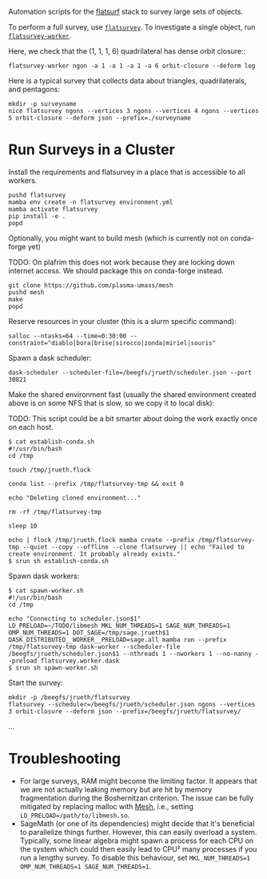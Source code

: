 Automation scripts for the [flatsurf](https://github.com/flatsurf) stack to survey large sets of objects.

To perform a full survey, use [`flatsurvey`](./flatsurvey/survey.py). To investigate a single object, run [`flatsurvey-worker`](./flatsurvey/worker/worker.py).

Here, we check that the (1, 1, 1, 6) quadrilateral has dense orbit closure::

```
flatsurvey-worker ngon -a 1 -a 1 -a 1 -a 6 orbit-closure --deform log
```

Here is a typical survey that collects data about triangles, quadrilaterals, and pentagons:

```
mkdir -p surveyname
nice flatsurvey ngons --vertices 3 ngons --vertices 4 ngons --vertices 5 orbit-closure --deform json --prefix=./surveyname
```

# Run Surveys in a Cluster

Install the requirements and flatsurvey in a place that is accessible to all workers.

```
pushd flatsurvey
mamba env create -n flatsurvey environment.yml
mamba activate flatsurvey
pip install -e .
popd
```

Optionally, you might want to build mesh (which is currently not on conda-forge yet)

TODO: On plafrim this does not work because they are locking down internet access. We should package this on conda-forge instead.

```
git clone https://github.com/plasma-umass/mesh
pushd mesh
make
popd
```

Reserve resources in your cluster (this is a slurm specific command):

```
salloc --ntasks=64 --time=0:30:00 --constraint="diablo|bora|brise|sirocco|zonda|miriel|souris"
```

Spawn a dask scheduler:

```
dask-scheduler --scheduler-file=/beegfs/jrueth/scheduler.json --port 30821
```

Make the shared environment fast (usually the shared environment created above
is on some NFS that is slow, so we copy it to local disk):

TODO: This script could be a bit smarter about doing the work exactly once on each host.

```
$ cat establish-conda.sh
#!/usr/bin/bash
cd /tmp

touch /tmp/jrueth.flock

conda list --prefix /tmp/flatsurvey-tmp && exit 0

echo "Deleting cloned environment..."

rm -rf /tmp/flatsurvey-tmp

sleep 10

echo | flock /tmp/jrueth.flock mamba create --prefix /tmp/flatsurvey-tmp --quiet --copy --offline --clone flatsurvey || echo "Failed to create environment. It probably already exists."
$ srun sh establish-conda.sh
```

Spawn dask workers:

```
$ cat spawn-worker.sh
#!/usr/bin/bash
cd /tmp

echo "Connecting to scheduler.json$1"
LD_PRELOAD=~/TODO/libmesh MKL_NUM_THREADS=1 SAGE_NUM_THREADS=1 OMP_NUM_THREADS=1 DOT_SAGE=/tmp/sage.jrueth$1 DASK_DISTRIBUTED__WORKER__PRELOAD=sage.all mamba run --prefix /tmp/flatsurvey-tmp dask-worker --scheduler-file /beegfs/jrueth/scheduler.json$1 --nthreads 1 --nworkers 1 --no-nanny --preload flatsurvey.worker.dask
$ srun sh spawn-worker.sh
```

Start the survey:

```
mkdir -p /beegfs/jrueth/flatsurvey
flatsurvey --scheduler=/beegfs/jrueth/scheduler.json ngons --vertices 3 orbit-closure --deform json --prefix=/beegfs/jrueth/flatsurvey/
```

...

# Troubleshooting

* For large surveys, RAM might become the limiting factor. It appears that we
  are not actually leaking memory but are hit by memory fragmentation during
  the Boshernitzan criterion. The issue can be fully mitigated by replacing
  malloc with [Mesh](https://github.com/plasma-umass/Mesh), i.e., setting
  `LD_PRELOAD=/path/to/libmesh.so`.
* SageMath (or one of its dependencies) might decide that it's beneficial to
  parallelize things further. However, this can easily overload a system.
  Typically, some linear algebra might spawn a process for each CPU on the
  system which could then easily lead to CPU² many processes if you run a
  lengthy survey. To disable this behaviour, set `MKL_NUM_THREADS=1
  OMP_NUM_THREADS=1 SAGE_NUM_THREADS=1`.
